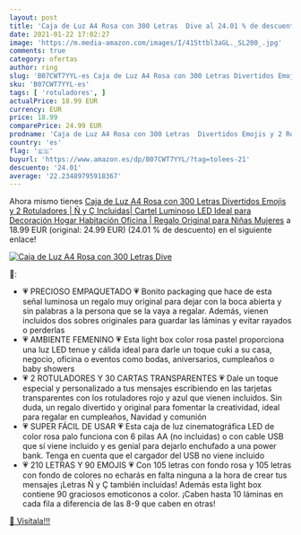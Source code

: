 ```yaml
---
layout: post
title: 'Caja de Luz A4 Rosa con 300 Letras  Dive al 24.01 % de descuento'
date: 2021-01-22 17:02:27
image: 'https://m.media-amazon.com/images/I/41Sttbl3aGL._SL200_.jpg'
comments: true
category: ofertas
author: ring
slug: 'B07CWT7YYL-es Caja de Luz A4 Rosa con 300 Letras Divertidos Emojis y 2...'
sku: 'B07CWT7YYL-es'
tags: [ 'rotuladores', ]
actualPrice: 18.99 EUR
currency: EUR
price: 18.99
comparePrice: 24.99 EUR
prodname: 'Caja de Luz A4 Rosa con 300 Letras  Divertidos Emojis y 2 Rotuladores | Ñ y Ç Incluidas| Cartel Luminoso LED Ideal para Decoración Hogar  Habitación  Oficina | Regalo Original para Niñas  Mujeres'
country: 'es'
flag: '🇪🇸'
buyurl: 'https://www.amazon.es/dp/B07CWT7YYL/?tag=tolees-21'
descuento: '24.01'
average: '22.23489795918367'
---
```


Ahora mismo tienes [Caja de Luz A4 Rosa con 300 Letras  Divertidos Emojis y 2 Rotuladores | Ñ y Ç Incluidas| Cartel Luminoso LED Ideal para Decoración Hogar  Habitación  Oficina | Regalo Original para Niñas  Mujeres](https://www.amazon.es/dp/B07CWT7YYL/?tag=tolees-21) a 18.99 EUR (original: 24.99 EUR) (24.01 %  de descuento) en el siguiente enlace!

[![Caja de Luz A4 Rosa con 300 Letras  Dive](https://m.media-amazon.com/images/I/41Sttbl3aGL._SL200_.jpg)](https://www.amazon.es/dp/B07CWT7YYL/?tag=tolees-21)

🔎:

- 💗 PRECIOSO EMPAQUETADO 💗 Bonito packaging que hace de esta señal luminosa un regalo muy original para dejar con la boca abierta y sin palabras a la persona que se la vaya a regalar. Además, vienen incluidos dos sobres originales para guardar las láminas y evitar rayados o perderlas
- 💗 AMBIENTE FEMENINO 💗 Esta light box color rosa pastel proporciona una luz LED tenue y cálida ideal para darle un toque cuki a su casa, negocio, oficina o eventos como bodas, aniversarios, cumpleaños o baby showers
- 💗 2 ROTULADORES Y 30 CARTAS TRANSPARENTES 💗 Dale un toque especial y personalizado a tus mensajes escribiendo en las tarjetas transparentes con los rotuladores rojo y azul que vienen incluidos. Sin duda, un regalo divertido y original para fomentar la creatividad, ideal para regalar en cumpleaños, Navidad y comunión
- 💗 SUPER FÁCIL DE USAR 💗 Esta caja de luz cinematográfica LED de color rosa palo funciona con 6 pilas AA (no incluidas) o con cable USB que sí viene incluido y es genial para dejarlo enchufado a una power bank. Tenga en cuenta que el cargador del USB no viene incluido
- 💗 210 LETRAS Y 90 EMOJIS 💗 Con 105 letras con fondo rosa y 105 letras con fondo de colores no echarás en falta ninguna a la hora de crear tus mensajes ¡Letras Ñ y Ç también incluidas! Además esta light box contiene 90 graciosos emoticonos a color. ¡Caben hasta 10 láminas en cada fila a diferencia de las 8-9 que caben en otras!

[🛒 Visítala!!!](https://www.amazon.es/dp/B07CWT7YYL/?tag=tolees-21)
